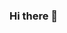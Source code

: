 ### Hi there 👋

<!--
**cawizca/cawizca** is a ✨ _special_ ✨ repository because its `README.md` (this file) appears on your GitHub profile.

Here are some ideas to get you started:

- 🔭 I’m currently working on ... BlockStars
- 🌱 I’m currently learning ... Blockchain technology
- 💬 Ask me about anything
- 📫 How to reach me: ... [LinkedIn] (https://www.linkedin.com/in/kavishka-gardiarachchi-4816041b8/)
- 😄 Pronouns: ... He/His
-->
